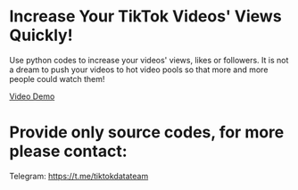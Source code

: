 # Increase Your TikTok Videos' Views Quickly!
Use python codes to increase your videos' views, likes or followers.
It is not a dream to push your videos to hot video pools so that more and more people could watch them!

[Video Demo](https://www.youtube.com/watch?v=Zhu0VglL-_Q)

# Provide only source codes, for more please contact:
Telegram: https://t.me/tiktokdatateam  
